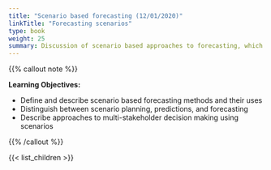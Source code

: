```yaml
---
title: "Scenario based forecasting (12/01/2020)"
linkTitle: "Forecasting scenarios"
type: book
weight: 25
summary: Discussion of scenario based approaches to forecasting, which explore general classes of future outcomes to facilitate decision making.
---
```


{{% callout note %}}

**Learning Objectives:**
* Define and describe scenario based forecasting methods and their uses
* Distinguish between scenario planning, predictions, and forecasting
* Describe approaches to multi-stakeholder decision making using scenarios  

{{% /callout %}}

{{< list_children >}}
